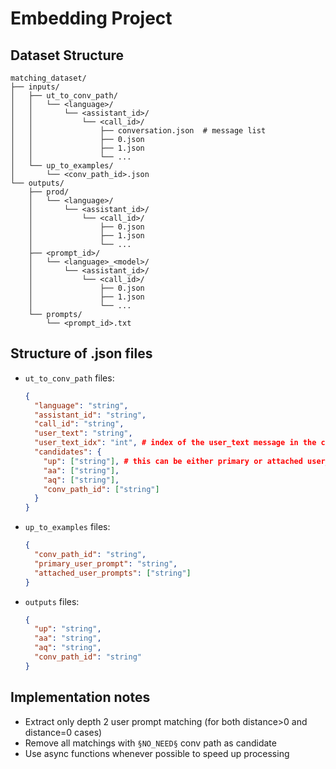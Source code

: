# Embedding Project

## Dataset Structure

```
matching_dataset/
├── inputs/
│   ├── ut_to_conv_path/
│   │   └── <language>/
│   │       └── <assistant_id>/
│   │           └── <call_id>/
│   │               ├── conversation.json  # message list
│   │               ├── 0.json
│   │               ├── 1.json
│   │               └── ...
│   └── up_to_examples/
│       └── <conv_path_id>.json
└── outputs/
    ├── prod/
    │   └── <language>/
    │       └── <assistant_id>/
    │           └── <call_id>/
    │               ├── 0.json
    │               ├── 1.json
    │               └── ...
    ├── <prompt_id>/
    │   └── <language>_<model>/
    │       └── <assistant_id>/
    │           └── <call_id>/
    │               ├── 0.json
    │               ├── 1.json
    │               └── ...
    └── prompts/
        └── <prompt_id>.txt
```


## Structure of .json files 
- `ut_to_conv_path` files:
    ```json
    {
      "language": "string",
      "assistant_id": "string",
      "call_id": "string",
      "user_text": "string",
      "user_text_idx": "int", # index of the user_text message in the conversation (in conversation.json)
      "candidates": {
        "up": ["string"], # this can be either primary or attached user_prompt
        "aa": ["string"],
        "aq": ["string"],
        "conv_path_id": ["string"]
      }
    }
    ```
- `up_to_examples` files:
    ```json
    {
      "conv_path_id": "string",
      "primary_user_prompt": "string",
      "attached_user_prompts": ["string"]
    }
    ```
- `outputs` files:
    ```json
    {
      "up": "string",
      "aa": "string",
      "aq": "string",
      "conv_path_id": "string"
    }
    ```

## Implementation notes
- Extract only depth 2 user prompt matching (for both distance>0 and distance=0 cases)
- Remove all matchings with `§NO_NEED§` conv path as candidate
- Use async functions whenever possible to speed up processing